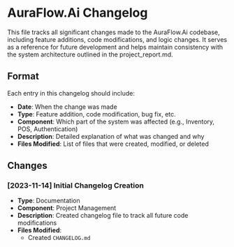 # AuraFlow.Ai Changelog

This file tracks all significant changes made to the AuraFlow.Ai codebase, including feature additions, code modifications, and logic changes. It serves as a reference for future development and helps maintain consistency with the system architecture outlined in the project_report.md.

## Format

Each entry in this changelog should include:

- **Date**: When the change was made
- **Type**: Feature addition, code modification, bug fix, etc.
- **Component**: Which part of the system was affected (e.g., Inventory, POS, Authentication)
- **Description**: Detailed explanation of what was changed and why
- **Files Modified**: List of files that were created, modified, or deleted

## Changes

### [2023-11-14] Initial Changelog Creation

- **Type**: Documentation
- **Component**: Project Management
- **Description**: Created changelog file to track all future code modifications
- **Files Modified**: 
  - Created `CHANGELOG.md`

<!-- Future changes will be documented below this line -->